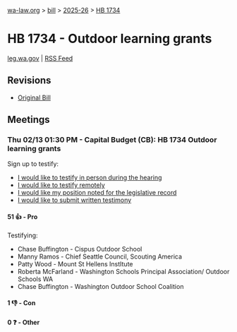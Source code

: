 [wa-law.org](/) > [bill](/bill/) > [2025-26](/bill/2025-26/) > [HB 1734](/bill/2025-26/hb/1734/)

# HB 1734 - Outdoor learning grants
[leg.wa.gov](https://app.leg.wa.gov/billsummary?BillNumber=1734&Year=2025&Initiative=false) | [RSS Feed](./rss.xml)

## Revisions
* [Original Bill](1/)

## Meetings
### Thu 02/13 01:30 PM - Capital Budget (CB): HB 1734 Outdoor learning grants
Sign up to testify:
* [I would like to testify in person during the hearing](https://app.leg.wa.gov/csi/Testifier/Add?chamber=House&mId=32746&aId=163174&caId=25546&tId=1)
* [I would like to testify remotely](https://app.leg.wa.gov/csi/Testifier/Add?chamber=House&mId=32746&aId=163174&caId=25546&tId=2)
* [I would like my position noted for the legislative record](https://app.leg.wa.gov/csi/Testifier/Add?chamber=House&mId=32746&aId=163174&caId=25546&tId=3)
* [I would like to submit written testimony](https://app.leg.wa.gov/csi/Testifier/Add?chamber=House&mId=32746&aId=163174&caId=25546&tId=4)

#### 51 👍 - Pro
Testifying:
* Chase Buffington - Cispus Outdoor School
* Manny Ramos - Chief Seattle Council, Scouting America
* Patty Wood - Mount St Hellens InstItute
* Roberta McFarland - Washington Schools Principal Association/ Outdoor Schools WA
* Chase Buffington - Washington Outdoor School Coalition

#### 1 👎 - Con

#### 0 ❓ - Other
